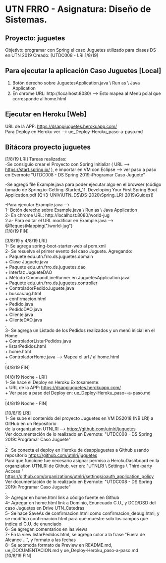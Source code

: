 # UTN FRRO - Asignatura: Diseño de Sistemas.
## Proyecto: juguetes  
Objetivo: programar con Spring el caso Juguetes utilizado para clases DS en UTN 2019
Creado: [UTDC008 - LRI 1/8/19]

## Para ejecutar la aplicación Caso Juguetes [Local]
1. Botón derecho sobre JuguetesApplication.java \ Run as \ Java Application   
2. En chrome URL: http://localhost:8080/ --> Esto mapea al Menú pcial que corresponde al home.html 

## Ejecutar en Heroku [Web] 
URL de la APP: https://dsappjuguetes.herokuapp.com/  
Para Deploy en Heroku  ver -->  ue_Deploy-Heroku_paso-a-paso.md

## Bitácora proyecto juguetes
[1/8/19 LRI] Tareas realizadas:     
-Se consiguío crear el Proyecto con Spring Initializr ( URL -->  https://start.spring.io/ ), e importar en VM con Eclipse --> ver paso a paso en Evernote "UTDC008 - DS Spring 2019::Programar Caso Juguete"  

-Se agregó file Example.java para poder ejecutar algo en el browser (código tomado de Spring.io-Getting-Started_11. Developing Your First Spring Boot Application.pdf [Q:\3-UNIV\UTN_DS\DS-2020\Spring_LRI-2019\Guides])

-Para ejecutar Example.java -->  
	1- Botón derecho sobre Example.java \ Run as \ Java Application  
	2- En chrome URL: http://localhost:8080/world-jug  
	2.a- Para editar el URL modificar en Example.java --> @RequestMapping("/world-jug")  
[1/8/19 FIN]

[3/8/19 y 4/8/19 LRI]  
1- Se agrega spring-boot-starter-web al pom.xml  
2- Se resuelve el primer evento del caso Juguete. Agregando:  
     + Paquete edu.utn.frro.ds.juguetes.domain  
     + Clase Juguete.java  
     + Paquete edu.utn.frro.ds.juguetes.dao  
     + Interfaz JugueteDAO  
     + Método CommandLineRunner en JuguetesApplication.java  
     + Paquete edu.utn.frro.ds.juguetes.controller  
     + ControladorPedidoJuguete.java  
     + buscarJug.html  
     + confirmacion.html  
     + Pedido.java  
     + PedidoDAO.java  
     + Cliente.java  
     + ClienteDAO.java  
     .  
3- Se agrega un Listado de los Pedidos realizados y un menú inicial en el Home  
     + ControladorListarPedidos.java  
     + listarPedidos.html  
     + home.html  
     + ControladorHome.java --> Mapea el url / al home.html  
     .  
[4/8/19 FIN]  

[4/8/19 Noche - LRI]  
1- Se hace el Deploy en Heroku Exitosamente:  
     + URL de la APP: https://dsappjuguetes.herokuapp.com/  
     + Ver paso a paso del Deploy en: ue_Deploy-Heroku_paso--a-paso.md  
     .  
[4/8/19 Noche - FIN]  

[10/8/19 LRI]  
1- Se sube el contenido del proyecto Juguetes en VM DS2018 (NB LRI) a GitHub en un Repositorio   
    de la organization UTNLRI --> https://github.com/utnlri/juguetes  
    Ver documentación de lo realizado en Evernote: "UTDC008 - DS Spring 2019::Programar Caso Juguete"  
.     
2- Se conecta el deploy en Heroku de dsappjuguetes a Github usando repositorio https://github.com/utnlri/juguetes  
     Para que funcione fue necesario asignar permiso a HerokuDashboard en la organziation UTNLRI de Github, ver 
       en: "UTNLRI \ Settings \ Third-party Access "  https://github.com/organizations/utnlri/settings/oauth_application_policy   
     Ver documentación de lo realizado en Evernote: "UTDC008 - DS Spring 2019::Programar Caso Juguete"  
     .    
3- Agregar en home.html link a código fuente en Github  
4- Agregar en home.html link a Dominio, Enuncuado C.U., y DCD/DSD del caso Juguetes en Drive UTN_Catedras  
5- Se hace SaveAs de confirmacion.html como confirmacion_debug.html, y se modifica confirmacion.html para que muestre
    solo los campos que indica el C.U. de enunciado  
6- Se agregan comentarios en las views  
7- En la view listarPedidos.html, se agrega color a la frase "Fuera de Alcance ...", y formato a las fechas  
8- Se acomoda formato de Preview en README.md, ue_DOCUMENTACION.md y ue_Deploy-Heroku_paso-a-paso.md  
[10/8/19 FIN]  
